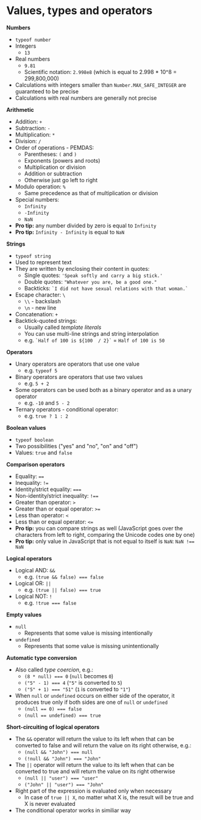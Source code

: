 # Values, types and operators

**Numbers**

- `typeof number`
- Integers
	- `13`
- Real numbers
	- `9.81`
	- Scientific notation: `2.998e8` (which is equal to 2.998 * 10^8 = 299,800,000)
- Calculations with integers smaller than `Number.MAX_SAFE_INTEGER` are guaranteed to be precise
- Calculations with real numbers are generally not precise

**Arithmetic**

- Addition: `+`
- Subtraction: `-`
- Multiplication: `*`
- Division: `/`
- Order of operations - PEMDAS:
	- Parentheses: `(` and `)`
	- Exponents (powers and roots)
	- Multiplication or division
	- Addition or subtraction
	- Otherwise just go left to right
- Modulo operation: `%`
	- Same precedence as that of multiplication or division
- Special numbers:
	- `Infinity`
	- `-Infinity`
	- `NaN`
- **Pro tip:** any number divided by zero is equal to `Infinity`
- **Pro tip:** `Infinity - Infinity` is equal to `NaN`

**Strings**

- `typeof string`
- Used to represent text
- They are written by enclosing their content in quotes:
	- Single quotes: `'Speak softly and carry a big stick.'`
	- Double quotes: `"Whatever you are, be a good one."`
	- Backticks: `` `I did not have sexual relations with that woman.` ``
- Escape character: `\`
	- `\\` - backslash
	- `\n` - new line
- Concatenation: `+`
- Backtick-quoted strings:
	- Usually called *template literals*
	- You can use multi-line strings and string interpolation
	- e.g. `` `Half of 100 is ${100  / 2}` `` = `Half of 100 is 50`

**Operators**

- Unary operators are operators that use one value
	- e.g. `typeof 5`
- Binary operators are operators that use two values
	- e.g. `5 + 2`
- Some operators can be used both as a binary operator and as a unary operator
	- e.g. `-10` and `5 - 2`
- Ternary operators - conditional operator:
	- e.g. `true ? 1 : 2`

**Boolean values**

- `typeof boolean`
- Two possibilities ("yes" and "no", "on" and "off")
- Values: `true` and `false`

**Comparison operators**

- Equality: `==`
- Inequality: `!=`
- Identity/strict equality: `===`
- Non-identity/strict inequality: `!==`
- Greater than operator: `>`
- Greater than or equal operator: `>=`
- Less than operator: `<`
- Less than or equal operator: `<=`
- **Pro tip:** you can compare strings as well (JavaScript goes over the characters from left to right, comparing the Unicode codes one by one)
- **Pro tip:** only value in JavaScript that is not equal to itself is `NaN`: `NaN !== NaN`

**Logical operators**

- Logical AND: `&&`
	- e.g. `(true && false) === false`
- Logical OR: `||`
	- e.g. `(true || false) === true`
- Logical NOT: `!`
	- e.g. `!true === false`

**Empty values**

- `null`
	- Represents that some value is missing intentionally
- `undefined`
	- Represents that some value is missing unintentionally

**Automatic type conversion**

- Also called *type coercion*, e.g.:
	- `(8 * null) === 0` (`null` becomes `0`)
	- `("5" - 1) === 4` (`"5"` is converted to `5`)
	- `("5" + 1) === "51"` (`1` is converted to `"1"`)
- When `null` or `undefined` occurs on either side of the operator, it produces true only if both sides are one of `null` or `undefined`
	- `(null == 0) === false`
	- `(null == undefined) === true`

**Short-circuiting of logical operators**

- The `&&` operator will return the value to its left when that can be converted to false and will return the value on its right otherwise, e.g.:
	- `(null && "John") === null`
	- `(!null && "John") === "John"`
- The `||` operator will return the value to its left when that can be converted to true and will return the value on its right otherwise
	- `(null || "user") === "user"`
	- `("John" || "user") === "John"`
- Right part of the expression is evaluated only when necessary
	- In case of `true || X`, no matter what X is, the result will be true and X is never evaluated
- The conditional operator works in similiar way
